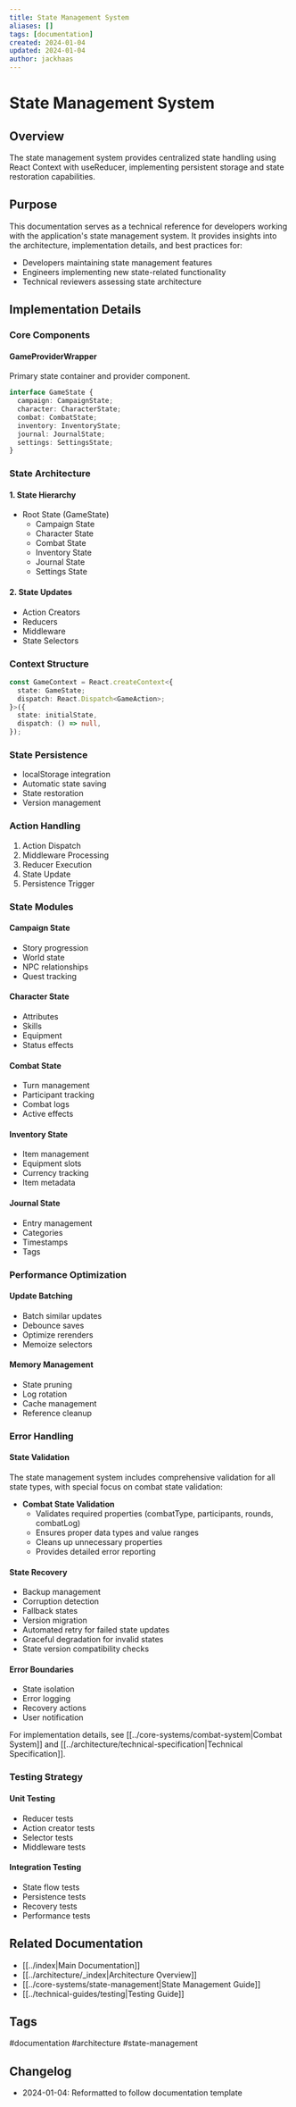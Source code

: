 ```yaml
---
title: State Management System
aliases: []
tags: [documentation]
created: 2024-01-04
updated: 2024-01-04
author: jackhaas
---
```


# State Management System

## Overview
The state management system provides centralized state handling using React Context with useReducer, implementing persistent storage and state restoration capabilities.

## Purpose
This documentation serves as a technical reference for developers working with the application's state management system. It provides insights into the architecture, implementation details, and best practices for:
- Developers maintaining state management features
- Engineers implementing new state-related functionality
- Technical reviewers assessing state architecture

## Implementation Details

### Core Components

#### GameProviderWrapper
Primary state container and provider component.

```typescript
interface GameState {
  campaign: CampaignState;
  character: CharacterState;
  combat: CombatState;
  inventory: InventoryState;
  journal: JournalState;
  settings: SettingsState;
}
```

### State Architecture

#### 1. State Hierarchy
- Root State (GameState)
  - Campaign State
  - Character State
  - Combat State
  - Inventory State
  - Journal State
  - Settings State

#### 2. State Updates
- Action Creators
- Reducers
- Middleware
- State Selectors

### Context Structure
```typescript
const GameContext = React.createContext<{
  state: GameState;
  dispatch: React.Dispatch<GameAction>;
}>({
  state: initialState,
  dispatch: () => null,
});
```

### State Persistence
- localStorage integration
- Automatic state saving
- State restoration
- Version management

### Action Handling
1. Action Dispatch
2. Middleware Processing
3. Reducer Execution
4. State Update
5. Persistence Trigger

### State Modules

#### Campaign State
- Story progression
- World state
- NPC relationships
- Quest tracking

#### Character State
- Attributes
- Skills
- Equipment
- Status effects

#### Combat State
- Turn management
- Participant tracking
- Combat logs
- Active effects

#### Inventory State
- Item management
- Equipment slots
- Currency tracking
- Item metadata

#### Journal State
- Entry management
- Categories
- Timestamps
- Tags

### Performance Optimization

#### Update Batching
- Batch similar updates
- Debounce saves
- Optimize rerenders
- Memoize selectors

#### Memory Management
- State pruning
- Log rotation
- Cache management
- Reference cleanup

### Error Handling

#### State Validation
The state management system includes comprehensive validation for all state types, with special focus on combat state validation:

- **Combat State Validation**
  - Validates required properties (combatType, participants, rounds, combatLog)
  - Ensures proper data types and value ranges
  - Cleans up unnecessary properties
  - Provides detailed error reporting

#### State Recovery
- Backup management
- Corruption detection
- Fallback states
- Version migration
- Automated retry for failed state updates
- Graceful degradation for invalid states
- State version compatibility checks

#### Error Boundaries
- State isolation
- Error logging
- Recovery actions
- User notification

For implementation details, see [[../core-systems/combat-system|Combat System]] and [[../architecture/technical-specification|Technical Specification]].

### Testing Strategy

#### Unit Testing
- Reducer tests
- Action creator tests
- Selector tests
- Middleware tests

#### Integration Testing
- State flow tests
- Persistence tests
- Recovery tests
- Performance tests

## Related Documentation
- [[../index|Main Documentation]]
- [[../architecture/_index|Architecture Overview]]
- [[../core-systems/state-management|State Management Guide]]
- [[../technical-guides/testing|Testing Guide]]

## Tags
#documentation #architecture #state-management

## Changelog
- 2024-01-04: Reformatted to follow documentation template

